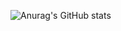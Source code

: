 ![Anurag's GitHub stats](https://github-readme-stats.vercel.app/api?username=RottenTofu&show_icons=true&theme=tokyonight)
